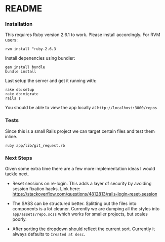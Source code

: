 # README

### Installation

This requires Ruby version 2.6.1 to work. Please install accordingly.
For RVM users:

    rvm install "ruby-2.6.3

Install depenencies using bundler: 

    gem install bundle
    bundle install

Last setup the server and get it running with:

    rake db:setup
    rake db:migrate
    rails s

You should be able to view the app locally at `http://localhost:3000/repos`

### Tests

Since this is a small Rails project we can target certain files and test them inline.

    ruby app/lib/git_request.rb

### Next Steps
Given some extra time there are a few more implementation ideas I would tackle next.

* Reset sessions on re-login. This adds a layer of security by avoiding session fixation hacks.
Link here: https://stackoverflow.com/questions/4812813/rails-login-reset-session

* The SASS can be structured better. Splitting out the files into components is a lot cleaner.
Currently we are dumping all the styles into `app/assets/repo.scss` which works for smaller projects, but scales poorly.

* After sorting the dropdown should reflect the current sort. Currently it always defaults to `Created at desc`.

